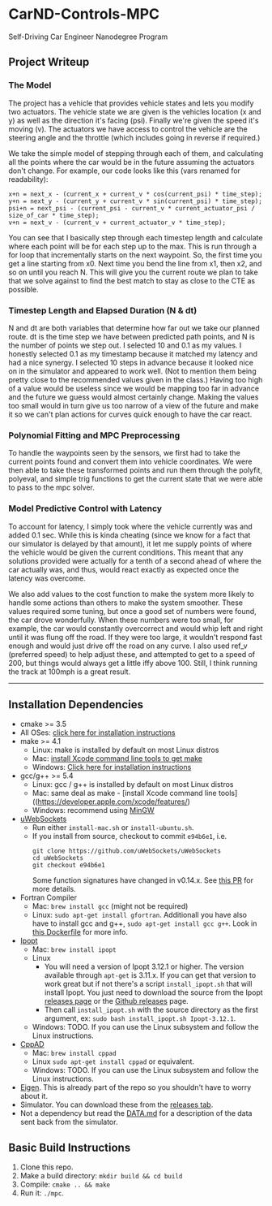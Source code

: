 # CarND-Controls-MPC
Self-Driving Car Engineer Nanodegree Program

## Project Writeup

### The Model

The project has a vehicle that provides vehicle states and lets you modify two actuators.  The vehicle state we are given is the vehicles location (x and y) as well as the direction it's facing (psi).  Finally we're given the speed it's moving (v).  The actuators we have access to control the vehicle are the steering angle and the throttle (which includes going in reverse if required.)

We take the simple model of stepping through each of them, and calculating all the points where the car would be in the future assuming the actuators don't change.  For example, our code looks like this (vars renamed for readability):

```
x+n = next_x - (current_x + current_v * cos(current_psi) * time_step);
y+n = next_y - (current_y + current_v * sin(current_psi) * time_step);
psi+n = next_psi - (current_psi - current_v * current_actuator_psi / size_of_car * time_step);
v+n = next_v - (current_v + current_actuator_v * time_step);
```

You can see that I basically step through each timestep length and calculate where each point will be for each step up to the max.  This is run through a for loop that incrementally starts on the next waypoint.  So, the first time you get a line starting from x0.  Next time you bend the line from x1, then x2, and so on until you reach N.  This will give you the current route we plan to take that we solve against to find the best match to stay as close to the CTE as possible.

### Timestep Length and Elapsed Duration (N & dt)
N and dt are both variables that determine how far out we take our planned route.  dt is the time step we have between predicted path points, and N is the number of points we step out.  I selected 10 and 0.1 as my values.  I honestly selected 0.1 as my timestamp because it matched my latency and had a nice synergy.  I selected 10 steps in advance because it looked nice on in the simulator and appeared to work well.  (Not to mention them being pretty close to the recommended values given in the class.)  Having too high of a value would be useless since we would be mapping too far in advance and the future we guess would almost certainly change.  Making the values too small would in turn give us too narrow of a view of the future and make it so we can't plan actions for curves quick enough to have the car react.

### Polynomial Fitting and MPC Preprocessing

To handle the waypoints seen by the sensors, we first  had to take the current points found and convert them into vehicle coordinates.  We were then able to take these transformed points and run them through the polyfit, polyeval, and simple trig functions to get the current state that we were able to pass to the mpc solver.

### Model Predictive Control with Latency

To account for latency, I simply took where the vehicle currently was and added 0.1 sec.  While this is kinda cheating (since we know for a fact that our simulator is delayed by that amount), it let me supply points of where the vehicle would be given the current conditions.  This meant that any solutions provided were actually for a tenth of a second ahead of where the car actually was, and thus, would react exactly as expected once the latency was overcome.

We also add values to the cost function to make the system more likely to handle some actions than others to make the system smoother.  These values required some tuning, but once a good set of numbers were found, the car drove wonderfully.  When these numbers were too small, for example, the car would constantly overcorrect and would whip left and right until it was flung off the road.  If they were too large, it wouldn't respond fast enough and would just drive off the road on any curve.  I also used ref_v (preferred speed) to help adjust these, and attempted to get to a speed of 200, but things would always get a little iffy above 100.  Still, I think running the track at 100mph is a great result.

---

## Installation Dependencies

* cmake >= 3.5
 * All OSes: [click here for installation instructions](https://cmake.org/install/)
* make >= 4.1
  * Linux: make is installed by default on most Linux distros
  * Mac: [install Xcode command line tools to get make](https://developer.apple.com/xcode/features/)
  * Windows: [Click here for installation instructions](http://gnuwin32.sourceforge.net/packages/make.htm)
* gcc/g++ >= 5.4
  * Linux: gcc / g++ is installed by default on most Linux distros
  * Mac: same deal as make - [install Xcode command line tools]((https://developer.apple.com/xcode/features/)
  * Windows: recommend using [MinGW](http://www.mingw.org/)
* [uWebSockets](https://github.com/uWebSockets/uWebSockets)
  * Run either `install-mac.sh` or `install-ubuntu.sh`.
  * If you install from source, checkout to commit `e94b6e1`, i.e.
    ```
    git clone https://github.com/uWebSockets/uWebSockets 
    cd uWebSockets
    git checkout e94b6e1
    ```
    Some function signatures have changed in v0.14.x. See [this PR](https://github.com/udacity/CarND-MPC-Project/pull/3) for more details.
* Fortran Compiler
  * Mac: `brew install gcc` (might not be required)
  * Linux: `sudo apt-get install gfortran`. Additionall you have also have to install gcc and g++, `sudo apt-get install gcc g++`. Look in [this Dockerfile](https://github.com/udacity/CarND-MPC-Quizzes/blob/master/Dockerfile) for more info.
* [Ipopt](https://projects.coin-or.org/Ipopt)
  * Mac: `brew install ipopt`
  * Linux
    * You will need a version of Ipopt 3.12.1 or higher. The version available through `apt-get` is 3.11.x. If you can get that version to work great but if not there's a script `install_ipopt.sh` that will install Ipopt. You just need to download the source from the Ipopt [releases page](https://www.coin-or.org/download/source/Ipopt/) or the [Github releases](https://github.com/coin-or/Ipopt/releases) page.
    * Then call `install_ipopt.sh` with the source directory as the first argument, ex: `sudo bash install_ipopt.sh Ipopt-3.12.1`. 
  * Windows: TODO. If you can use the Linux subsystem and follow the Linux instructions.
* [CppAD](https://www.coin-or.org/CppAD/)
  * Mac: `brew install cppad`
  * Linux `sudo apt-get install cppad` or equivalent.
  * Windows: TODO. If you can use the Linux subsystem and follow the Linux instructions.
* [Eigen](http://eigen.tuxfamily.org/index.php?title=Main_Page). This is already part of the repo so you shouldn't have to worry about it.
* Simulator. You can download these from the [releases tab](https://github.com/udacity/self-driving-car-sim/releases).
* Not a dependency but read the [DATA.md](./DATA.md) for a description of the data sent back from the simulator.


## Basic Build Instructions

1. Clone this repo.
2. Make a build directory: `mkdir build && cd build`
3. Compile: `cmake .. && make`
4. Run it: `./mpc`.